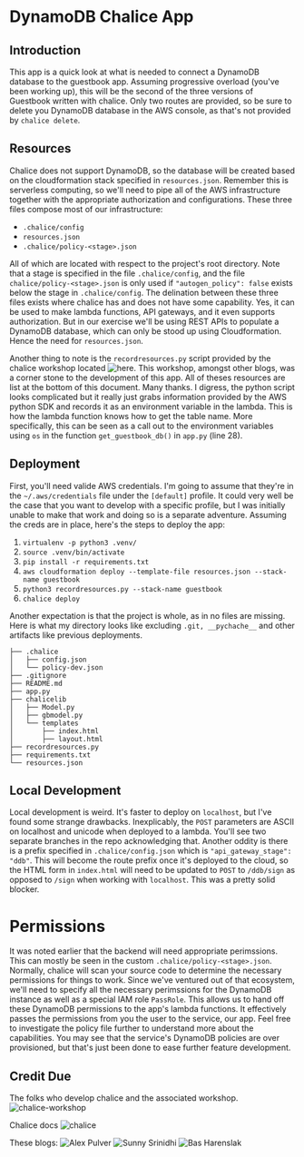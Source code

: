 # DynamoDB Chalice App
## Introduction
This app is a quick look at what is needed to connect a DynamoDB database to 
the guestbook app. Assuming progressive overload (you've been working up), this
will be the second of the three versions of Guestbook written with chalice. 
Only two routes are provided, so be sure to delete you DynamoDB database in the
AWS console, as that's not provided by `chalice delete`.

## Resources
Chalice does not support DynamoDB, so the database will be created based on the 
cloudformation stack specified in `resources.json`. Remember this is serverless
computing, so we'll need to pipe all of the AWS infrastructure together with the
appropriate authorization and configurations. These three files compose most of 
our infrastructure:

* `.chalice/config`
* `resources.json`
* `.chalice/policy-<stage>.json`

All of which are located with respect to the project's root directory. Note that
a stage is specified in the file `.chalice/config`, and the file 
`chalice/policy-<stage>.json` is only used if `"autogen_policy": false` exists 
below the stage in `.chalice/config`. The delination between these three files 
exists where chalice has and does not have some capability. Yes, it can be used 
to make lambda functions, API gateways, and it even supports authorization. But
in our exercise we'll be using REST APIs to populate a DynamoDB database, which 
can only be stood up using Cloudformation. Hence the need for `resources.json`.

Another thing to note is the `recordresources.py` script provided by the chalice
workshop located ![here](https://chalice-workshop.readthedocs.io/en/latest/media-query/).
This workshop, amongst other blogs, was a corner stone to the development of this
app. All of theses resources are list at the bottom of this document. Many thanks.
I digress, the python script looks complicated but it really just grabs information
provided by the AWS python SDK and records it as an environment variable in the 
lambda. This is how the lambda function knows how to get the table name. More 
specifically, this can be seen as a call out to the environment variables using
`os` in the function `get_guestbook_db()` in `app.py` (line 28).

## Deployment
First, you'll need valide AWS credentials. I'm going to assume that they're in 
the `~/.aws/credentials` file under the `[default]` profile. It could very well 
be the case that you want to develop with a specific profile, but I was initially
unable to make that work and doing so is a separate adventure. Assuming the creds
are in place, here's the steps to deploy the app:

1) `virtualenv -p python3 .venv/`
2) `source .venv/bin/activate`
3) `pip install -r requirements.txt`
4) `aws cloudformation deploy --template-file resources.json --stack-name guestbook`
5) `python3 recordresources.py --stack-name guestbook`
6) `chalice deploy`

Another expectation is that the project is whole, as in no files are missing. Here is
what my directory looks like excluding `.git, __pychache__` and other artifacts like 
previous deployments.

```
├── .chalice
│   ├── config.json
│   └── policy-dev.json
├── .gitignore
├── README.md
├── app.py
├── chalicelib
│   ├── Model.py
│   ├── gbmodel.py
│   └── templates
│       ├── index.html
│       ├── layout.html
├── recordresources.py
├── requirements.txt
└── resources.json
```

## Local Development 
Local development is weird. It's faster to deploy on `localhost`, but I've found some
strange drawbacks. Inexplicably, the `POST` parameters are ASCII on localhost and unicode
when deployed to a lambda. You'll see two separate branches in the repo acknowledging that.
Another oddity is there is a prefix specified in `.chalice/config.json` which is 
`"api_gateway_stage": "ddb"`. This will become the route prefix once it's deployed to the 
cloud, so the HTML form in `index.html` will need to be updated to `POST` to `/ddb/sign` as
opposed to `/sign` when working with `localhost`. This was a pretty solid blocker.

# Permissions
It was noted earlier that the backend will need appropriate perimssions. This can mostly be 
seen in the custom `.chalice/policy-<stage>.json`. Normally, chalice will scan your source 
code to determine the necessary permissions for things to work. Since we've ventured out of 
that ecosystem, we'll need to specify all the necessary perimssions for the DynamoDB instance
as well as a special IAM role `PassRole`. This allows us to hand off these DynamoDB permissions
to the app's lambda functions. It effectively passes the permissions from you the user to the
service, our app. Feel free to investigate the policy file further to understand more about the
capabilities. You may see that the service's DynamoDB policies are over provisioned, but that's
just been done to ease further feature development. 


## Credit Due
The folks who develop chalice and the associated workshop.
![chalice-workshop](https://chalice-workshop.readthedocs.io/)

Chalice docs
![chalice](https://chalice.readthedocs.io)

These blogs:
![Alex Pulver](https://aws.amazon.com/blogs/developer/deploying-aws-chalice-application-using-aws-cloud-development-kit/)
![Sunny Srinidhi](https://medium.com/swlh/getting-started-with-chalice-to-create-aws-lambdas-in-python-step-by-step-tutorial-3ccf01701259)
![Bas Harenslak](https://godatadriven.com/blog/ip-whitelisting-your-chalice-application/)
